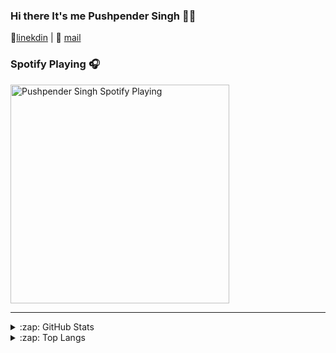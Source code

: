 ### Hi there It's me Pushpender Singh 👋👋

👔[linekdin](https://www.linkedin.com/in/pushpender-singh-240061202/) | 📧 [mail](mailto:pushpendersingh694@gmail.com)

### Spotify Playing 🎧

[<img src="https://now-playing-codestackr.vercel.app/api/spotify-playing" alt="Pushpender Singh Spotify Playing" width="350" />](https://open.spotify.com/user/soa7xlupbsktog3ztrm3l68r8)

---

<details>
  <summary>:zap: GitHub Stats</summary>
  <img align="left" alt="Pushpender Singh GitHub Stats" src="https://github-readme-stats.pushpender-singh-ap.vercel.app/api?username=pushpender-singh-ap&show_icons=true&hide_border=true&count_private=true&theme=tokyonight" />
</details>

<details>
  <summary>:zap: Top Langs</summary>
  <img alt="Pushpender Singh Top Langs" src="https://github-readme-stats.vercel.app/api/top-langs/?username=pushpender-singh-ap&layout=compact&count_private=true" />
</details>
